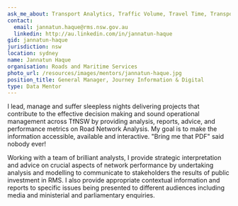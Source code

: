 ```yaml
---
ask_me_about: Transport Analytics, Traffic Volume, Travel Time, Transport Network Performance, Crash Data, Incidents. Network Performance KPI's
contact:
  email: jannatun.haque@rms.nsw.gov.au
  linkedin: http://au.linkedin.com/in/jannatun-haque
gid: jannatun-haque
jurisdiction: nsw
location: sydney
name: Jannatun Haque
organisation: Roads and Maritime Services
photo_url: /resources/images/mentors/jannatun-haque.jpg
position_title: General Manager, Journey Information & Digital
type: Data Mentor
---
```


I lead, manage and suffer sleepless nights delivering projects that contribute to the effective decision making and sound operational management across TfNSW by providing analysis, reports, advice, and performance metrics on Road Network Analysis. My goal is to make the information accessible, available and interactive. "Bring me that PDF" said nobody ever!

Working with a team of brilliant analysts, I provide strategic interpretation and advice on crucial aspects of network performance by undertaking analysis and modelling to communicate to stakeholders the results of public investment in RMS. I also provide appropriate contextual information and reports to specific issues being presented to different audiences including media and ministerial and parliamentary enquiries.